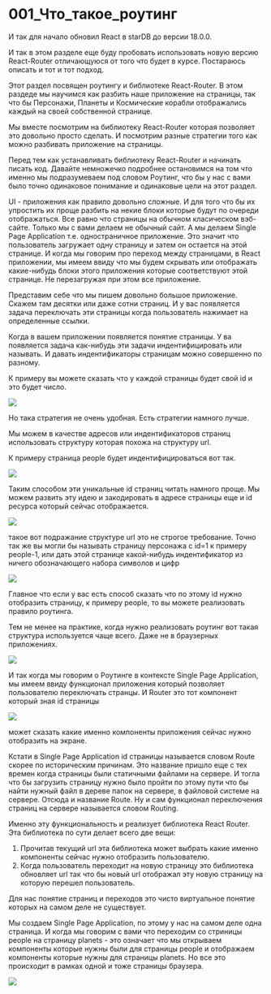# 001_Что_такое_роутинг

И так для начало обновил React в starDB до версии 18.0.0.

И так в этом разделе еще буду пробовать использовать новую версию React-Router отличающуюся от того что будет в курсе. Постараюсь описать и тот и тот подход.

Этот раздел посвящен роутингу и библиотеке React-Router. В этом раздеде мы научимся как разбить наше приложение на страницы, так что бы Персонажи, Планеты и Космические корабли отображались каждый на своей собственной странице. 

Мы вместе посмотрим на библиотеку React-Router которая позволяет это довольно просто сделать. И посмотрим разные стратегии того как можно разбивать приложение на страницы.


Перед тем как устанавливать библиотеку React-Router и начинать писать код. Давайте немножечко подробнее остановимся на том что именно мы подразумеваем под словом Роутинг, что бы у нас с вами было точно одинаковое понимание и одинаковые цели на этот раздел.


UI - приложения как правило довольно сложные. И для того что бы их упростить их проще разбить на некие блоки которые будут по очереди отображаться. Все равно что страницы на обычном класическом вэб-сайте. Только мы с вами делаем не обычный сайт. А мы делаем Single Page Application т.е. одностраничное приложение. Это значит что пользователь загружает одну страницу и затем он остается на этой странице. И когда мы говорим про переход между страницами, в React приложении, мы имеем ввиду что мы будем скрывать или отображать какие-нибудь блоки этого приложения которые соответствуют этой странице. Не перезагружая при этом все приложение.

Представим себе что мы пишем довольно большое приложение. Скажем там десятки или даже сотни страниц. И у вас появляется задача переключать эти страницы когда пользователь нажимает на определенные ссылки.

Когда в вашем приложении появляется понятие страницы. У ва появляется задача как-нибудь эти задачи индентифицировать или называть. И давать индентификаторы страницам можно совершенно по разному.  

К примеру вы можете сказать что у каждой страницы будет свой id и это будет число.

![](img/001.jpg)

Но така стратегия не очень удобная. Есть стратегии намного лучше.

Мы можем в качестве адресов или индентификаторов страниц использовать структуру которая похожа на структуру url.

К примеру страница people будет индентифицироваться вот так.

![](img/002.jpg)

Таким способом эти уникальные id страниц читать намного проще. Мы можем развить эту идею и закодировать в адресе страницы еще и id ресурса который сейчас отображается.

![](img/003.jpg)

такое вот подражание структуре url это не строгое требование. Точно так же вы могли бы называть страницу персонажа с id=1 к примеру people-1, или дать этой странице какой-нибудь индентификатор из ничего обозначающего набора символов и цифр

![](img/004.jpg)

Главное что если у вас есть способ сказать что по этому id нужно отобразить страницу, к примеру people, то вы можете реализовать правило роутинга.

Тем не менее на практике, когда нужно реализовать роутинг вот такая структура используется чаще всего. Даже не в браузерных приложениях.

![](img/005.jpg)

И так когда мы говорим о Роутинге в контексте Single Page Application, мы имеем ввиду функционал приложения который позволяет пользователю переключать странцы. И Router это тот компонент который зная id страницы

![](img/006.jpg)

может сказать какие именно компоненты приложения сейчас нужно отобразить на экране.

Кстати в Single Page Application id страницы называется словом Route скорее по историческим причинам. Это название пришло еще с тех времен когда страницы были статичными файлами на сервере. И тогла что бы загрузить страницу нужно было пройти по этому пути что бы найти нужный файл в дереве папок на сервере, в файловой системе на сервере. Отсюда и название Route. Ну и сам функционал переключения страниц на сервере называется словом Routing.

Именно эту функциональность и реализует библиотека React Router. Эта библиотека по сути делает всего две вещи:

1. Прочитав текущий url эта библиотека может выбрать какие именно компоненты сейчас нужно отобразить пользователю.
2. Когда пользователь переходит на новую страницу это библиотека обновляет url так что бы новый url отображал эту новую страницу на которую перешел пользователь.

Для нас понятие страниц и переходов это чисто виртуальное понятие которых на самом деле не существует.

Мы создаем Single Page Application, по этому у нас на самом деле одна страница. И когда мы говорим с вами что переходим со стриницы people на страницу planets - это означает что мы открываем компоненты которые нужны были для страницы people и отображаем компоненты которые нужны для страницы planets. Но все это происходит в рамках одной и тоже страницы браузера.

![](img/007.jpg)